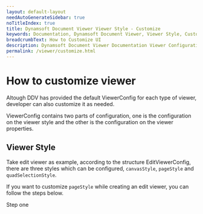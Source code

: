 ```yaml
---
layout: default-layout
needAutoGenerateSidebar: true
noTitleIndex: true
title: Dynamsoft Document Viewer Viewer Style - Customize
keywords: Documentation, Dynamsoft Document Viewer, Viewer Style, Customize 
breadcrumbText: How to Customize UI
description: Dynamsoft Document Viewer Documentation Viewer Configuration How to Customize Viewer Style
permalink: /viewer/customize.html
--- 
```


# How to customize viewer 

Altough DDV has provided the default ViewerConfig for each type of viewer, developer can also customize it as needed.

ViewerConfig contains two parts of configuration, one is the configuration on the viewer style and the other is the configuration on the viewer properties.

## Viewer Style

Take edit viewer as example, according to the structure EditViewerConfig, there are three styles which can be configured, `canvasStyle`, `pageStyle` and `quadSelectionStyle`.

If you want to customize `pageStyle` while creating an edit viewer, you can follow the steps below.

Step one 
